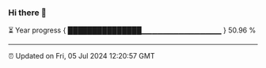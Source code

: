 ### Hi there 👋

⏳ Year progress { ███████████████▁▁▁▁▁▁▁▁▁▁▁▁▁▁▁ } 50.96 %

---

⏰ Updated on Fri, 05 Jul 2024 12:20:57 GMT
